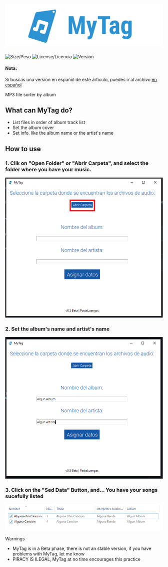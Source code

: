 # ![MyTag](https://raw.githubusercontent.com/PasteLuengas/MyTag/main/images/logo.png)
![Size/Peso](https://img.shields.io/github/repo-size/PasteLuengas/MyTag)
![License/Licencia](https://img.shields.io/github/license/PasteLuengas/MyTag)
![Version](https://img.shields.io/badge/Version-1.0.0-red)

#### Nota: 
Si buscas una version en español de este articulo, puedes ir al archivo <a href="https://github.com/PasteLuengas/MyTag/blob/main/README_ES.md">en español</a>

MP3 file sorter by album

## What can MyTag do?
- List files in order of album track list
- Set the album cover
- Set info. like the album name or the artist's name

## How to use

### 1. Clik on "Open Folder" or "Abrir Carpeta", and select the folder where you have your music.
![Open Folder](https://raw.githubusercontent.com/PasteLuengas/MyTag/main/images/sc2.png)

### 2. Set the album's name and artist's name
![Some Artist and Some Album](https://raw.githubusercontent.com/PasteLuengas/MyTag/main/images/sc3.PNG)

### 3. Click on the "Sed Data" Button, and... You have your songs sucefully listed
![GG](https://raw.githubusercontent.com/PasteLuengas/MyTag/main/images/sc4.PNG)

Warnings
- MyTag is in a Beta phase, there is not an stable version, if you have problems with MyTag, let me know
- PIRACY IS ILEGAL, MyTag at no time encourages this practice




